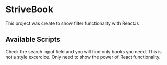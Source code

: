 # StriveBook

This project was create to show filter functionality with ReactJs

## Available Scripts

Check the search input field and you will find only books you need.
This is not a style excercice. Only need to show the power of React functionality.

